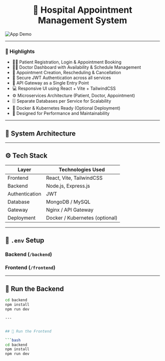 <h1 align="center">🏥 Hospital Appointment Management System</h1>

![App Demo](/patient-appointment-systems-in-hospitals-featured2)

---

### 🌟 Highlights

- 👩‍⚕️ Patient Registration, Login & Appointment Booking  
- 🧑‍⚕️ Doctor Dashboard with Availability & Schedule Management  
- 📅 Appointment Creation, Rescheduling & Cancellation  
- 🔐 Secure JWT Authentication across all services  
- 🚪 API Gateway as a Single Entry Point  
- 💻 Responsive UI using React + Vite + TailwindCSS  
- ⚙️ Microservices Architecture (Patient, Doctor, Appointment)  
- 🗄️ Separate Databases per Service for Scalability  
- 🐳 Docker & Kubernetes Ready (Optional Deployment)  
- 🚀 Designed for Performance and Maintainability  

---

## 🧱 System Architecture


---

## ⚙️ Tech Stack

| Layer | Technologies Used |
|-------|--------------------|
| Frontend | React, Vite, TailwindCSS |
| Backend | Node.js, Express.js |
| Authentication | JWT |
| Database | MongoDB / MySQL |
| Gateway | Nginx / API Gateway |
| Deployment | Docker / Kubernetes (optional) |

---

## 🧪 `.env` Setup

### Backend (`/backend`)

### Frontend (`/frontend`)

---

## 🔧 Run the Backend

```bash
cd backend
npm install
npm run dev

---


## 🔧 Run the Frontend

```bash
cd backend
npm install
npm run dev
